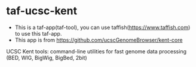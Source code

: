 # taf-ucsc-kent

- This is a taf-app(taf-tool), you can use taffish(https://www.taffish.com) to use this taf-app.
- This app is from https://github.com/ucscGenomeBrowser/kent-core

UCSC Kent tools: command-line utilities for fast genome data processing (BED, WIG, BigWig, BigBed, 2bit)
